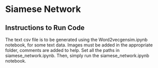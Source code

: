 # Siamese Network

## Instructions to Run Code
The text csv file is to be generated using the Word2vecgensim.ipynb notebook, for some text data.
Images must be added in the appropriate folder, comments are added to help.
Set all the paths in siamese_network.ipynb.
Then, simply run the siamese_network.ipynb notebook.